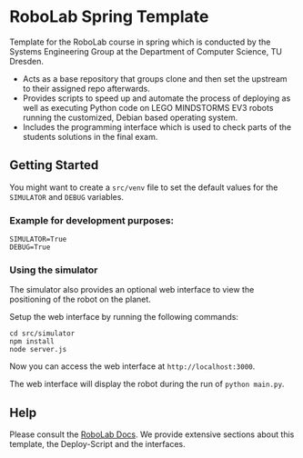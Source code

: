 # RoboLab Spring Template

Template for the RoboLab course in spring which is conducted by the Systems Engineering Group at the Department of
Computer Science, TU Dresden.

* Acts as a base repository that groups clone and then set the upstream to their assigned repo afterwards.
* Provides scripts to speed up and automate the process of deploying as well as executing Python code on LEGO MINDSTORMS
  EV3 robots running the customized, Debian based operating system.
* Includes the programming interface which is used to check parts of the students solutions in the final exam.

## Getting Started

You might want to create a `src/venv` file to set the default values for the `SIMULATOR` and `DEBUG` variables.

### Example for development purposes:

```
SIMULATOR=True
DEBUG=True
```

### Using the simulator

The simulator also provides an optional web interface to view the positioning of the robot on the planet.

Setup the web interface by running the following commands:

```
cd src/simulator
npm install
node server.js
```

Now you can access the web interface at `http://localhost:3000`.

The web interface will display the robot during the run of `python main.py`.

## Help

Please consult the [RoboLab Docs](https://robolab.inf.tu-dresden.de/spring).
We provide extensive sections about this template, the Deploy-Script and the interfaces.

